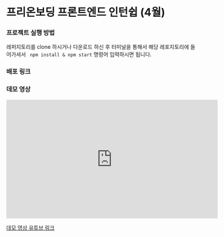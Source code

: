 # 프리온보딩 프론트엔드 인턴쉽 (4월)

### 프로젝트 실행 방법

레퍼지토리를 clone 하시거나 다운로드 하신 후 터미널을 통해서 해당 레포지토리에 들어가셔서 ` npm install & npm start` 명령어 입력하시면 됩니다.

### 배포 링크

### 데모 영상

<iframe width="560" height="315" src="https://youtu.be/a-MY_QHXOqA" frameborder="0" allowfullscreen></iframe>

[데모 영상 유튜브 링크](https://youtu.be/a-MY_QHXOqA)
